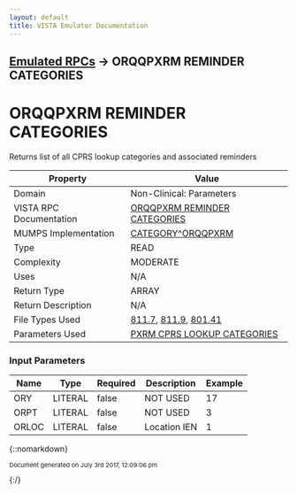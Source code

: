 ```yaml
---
layout: default
title: VISTA Emulator Documentation
---
```


## [Emulated RPCs](TableOfContents) &#8594; ORQQPXRM REMINDER CATEGORIES
# ORQQPXRM REMINDER CATEGORIES

Returns list of all CPRS lookup categories and associated reminders

Property | Value
--- | ---
Domain | Non-Clinical: Parameters
VISTA RPC Documentation | [ORQQPXRM REMINDER CATEGORIES](../VISTARPC/ORQQPXRM_REMINDER_CATEGORIES)
MUMPS Implementation | [CATEGORY^ORQQPXRM](http://code.osehra.org/dox/Routine_ORQQPXRM_source.html)
Type | READ
Complexity | MODERATE
Uses | N/A
Return Type | ARRAY
Return Description | N/A
File Types Used | [811.7](../VDM/Reminder_Category-811_7), [811.9](../VDM/Reminder_Definition-811_9), [801.41](../VDM/Reminder_Dialog-801_41)
Parameters Used | [PXRM CPRS LOOKUP CATEGORIES](../Parameters/PXRM_CPRS_LOOKUP_CATEGORIES)


### Input Parameters

Name | Type | Required | Description | Example
--- | --- | --- | --- | ---
ORY | LITERAL | false | NOT USED | 17
ORPT | LITERAL | false | NOT USED | 3
ORLOC | LITERAL | false | Location IEN | 1

{::nomarkdown} <br/><p style="font-size: 11px">Document generated on July 3rd 2017, 12:09:06 pm</p>{:/}